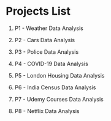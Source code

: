 # Projects List 

1. P1 - Weather Data Analysis

2. P2 - Cars Data Analysis

3. P3 - Police Data Analysis

4. P4 - COVID-19 Data Analysis

5. P5 - London Housing Data Analysis

6. P6 - India Census Data Analysis

7. P7 - Udemy Courses Data Analysis

8. P8 - Netflix Data Analysis
